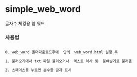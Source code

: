 # simple_web_word
글자수 체킹용 웹 워드 



### 사용법 

``` web_word.html 실행

0. web_word 폴더다운로드후에  안의  web_word.html 실행 후

1. 불러오기에서 txt 파일 불러오거나  텍스트 복사 및  붙여넣기로 불러옴

2. 스페이스를 누르면 순수한 글자 표시

```
